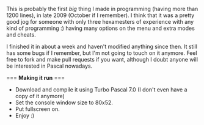 This is probably the first *big* thing I made in programming (having more than
1200 lines), in late 2009 (October if I remember). I think that it was a pretty
good jog for someone with only three hexamesters of experience with any kind of 
programming :) having many options on the menu and extra modes and cheats. 

I finished it in about a week and haven't modified anything since then. It still
has some bugs if I remember, but I'm not going to touch on it anymore. Feel
free to fork and make pull requests if you want, although I doubt anyone
will be interested in Pascal nowadays.

=== **Making it run** ===

- Download and compile it using Turbo Pascal 7.0 (I don't even have a copy of it
anymore)
- Set the console window size to 80x52.
- Put fullscreen on.
- Enjoy :)
